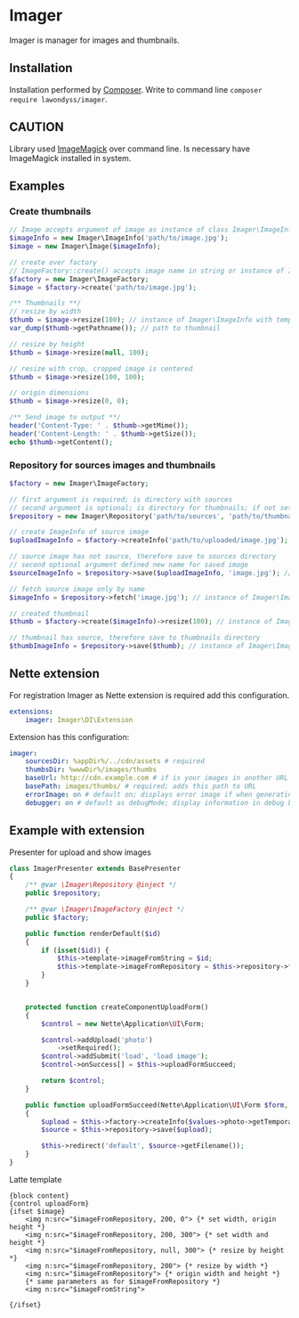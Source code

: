 # Imager
Imager is manager for images and thumbnails.

## Installation
Installation performed by [Composer]. Write to command line `composer require lawondyss/imager`.

## CAUTION
Library used [ImageMagick] over command line. Is necessary have ImageMagick installed in system.

## Examples

### Create thumbnails
```php
// Image accepts argument of image as instance of class Imager\ImageInfo (extends SplFileInfo)
$imageInfo = new Imager\ImageInfo('path/to/image.jpg');
$image = new Imager\Image($imageInfo);

// create over factory
// ImageFactory::create() accepts image name in string or instance of ImageInfo
$factory = new Imager\ImageFactory;
$image = $factory->create('path/to/image.jpg');

/** Thumbnails **/
// resize by width
$thumb = $image->resize(100); // instance of Imager\ImageInfo with temporary image
var_dump($thumb->getPathname()); // path to thumbnail

// resize by height
$thumb = $image->resize(null, 100);

// resize with crop, cropped image is centered
$thumb = $image->resize(100, 100);

// origin dimensions
$thumb = $image->resize(0, 0);

/** Send image to output **/
header('Content-Type: ' . $thumb->getMime());
header('Content-Length: ' . $thumb->getSize());
echo $thumb->getContent();
```

### Repository for sources images and thumbnails
```php
$factory = new Imager\ImageFactory;

// first argument is required; is directory with sources
// second argument is optional; is directory for thumbnails; if not set, then is same as directory for sources; autocreated 
$repository = new Imager\Repository('path/to/sources', 'path/to/thumbnails');

// create ImageInfo of source image
$uploadImageInfo = $factory->createInfo('path/to/uploaded/image.jpg');

// source image has not source, therefore save to sources directory
// second optional argument defined new name for saved image
$sourceImageInfo = $repository->save($uploadImageInfo, 'image.jpg'); // instance of Imager\ImageInfo with saved source image

// fetch source image only by name
$imageInfo = $repository->fetch('image.jpg'); // instance of Imager\ImageInfo with source image

// created thumbnail
$thumb = $factory->create($imageInfo)->resize(100); // instance of Imager\ImageInfo with temporary thumbnail of image

// thumbnail has source, therefore save to thumbnails directory
$thumbImageInfo = $repository->save($thumb); // instance of Imager\ImageInfo with saved thumbnail
```

## Nette extension
For registration Imager as Nette extension is required add this configuration.
```yaml
extensions:
    imager: Imager\DI\Extension
```
Extension has this configuration:
```yaml
imager:
    sourcesDir: %appDir%/../cdn/assets # required
    thumbsDir: %wwwDir%/images/thumbs
    baseUrl: http://cdn.example.com # if is your images in another URL 
    basePath: images/thumbs/ # required; adds this path to URL
    errorImage: on # default on; displays error image if when generating an error occurred
    debugger: on # default as debugMode; display information in debug bar; WARNING! For every image send new HEAD request!
```

## Example with extension
Presenter for upload and show images
```php
class ImagerPresenter extends BasePresenter
{
    /** @var \Imager\Repository @inject */
    public $repository;

    /** @var \Imager\ImageFactory @inject */
    public $factory;

    public function renderDefault($id)
    {
        if (isset($id)) {
            $this->template->imageFromString = $id;
            $this->template->imageFromRepository = $this->repository->fetch($id);
        }
    }


    protected function createComponentUploadForm()
    {
        $control = new Nette\Application\UI\Form;

        $control->addUpload('photo')
            ->setRequired();
        $control->addSubmit('load', 'load image');
        $control->onSuccess[] = $this->uploadFormSucceed;

        return $control;
    }

    public function uploadFormSucceed(Nette\Application\UI\Form $form, $values)
    {
        $upload = $this->factory->createInfo($values->photo->getTemporaryFile());
        $source = $this->repository->save($upload);

        $this->redirect('default', $source->getFilename());
    }
}
```
Latte template
```
{block content}
{control uploadForm}
{ifset $image}
    <img n:src="$imageFromRepository, 200, 0"> {* set width, origin height *}
    <img n:src="$imageFromRepository, 200, 300"> {* set width and height *}
    <img n:src="$imageFromRepository, null, 300"> {* resize by height *}
    <img n:src="$imageFromRepository, 200"> {* resize by width *}
    <img n:src="$imageFromRepository"> {* origin width and height *}
    {* same parameters as for $imageFromRepository *}
    <img n:src="$imageFromString">
    
{/ifset}
```

[Composer]:https://getcomposer.org/
[ImageMagick]:http://www.imagemagick.org/
